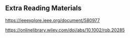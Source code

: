 ## Extra Reading Materials

https://ieeexplore.ieee.org/document/580977

https://onlinelibrary.wiley.com/doi/abs/10.1002/rob.20285
